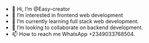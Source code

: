 - 👋 Hi, I’m @Easy-creator
- 👀 I’m interested in frontend web development
- 🌱 I’m currently learning full stack web development.
- 💞️ I’m looking to collaborate on backend development.
- 📫 How to reach me WhatsApp +2349033768504.

<!---
Easy-creator/Easy-creator is a ✨ special ✨ repository because its `README.md` (this file) appears on your GitHub profile.
You can click the Preview link to take a look at your changes.
--->
